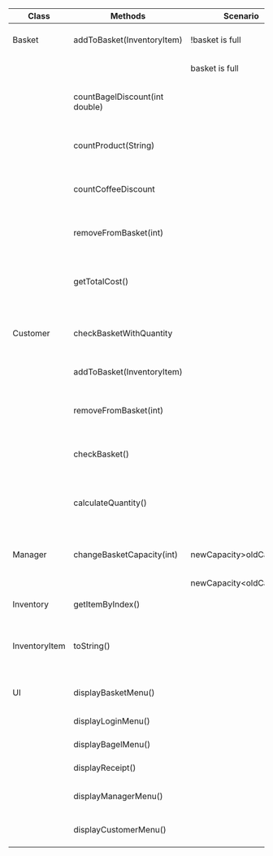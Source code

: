 | Class         | Methods                        | Scenario                | Outcome                                            |
|---------------|--------------------------------|-------------------------|----------------------------------------------------|
| Basket        | addToBasket(InventoryItem)     | !basket is full         | bagel is added to basket                           |
|               |                                | basket is full          | bagel is not added                                 |
|               | countBagelDiscount(int double) |                         | returns price with discounts applied               |
|               | countProduct(String)           |                         | returns amount of given product                    |
|               | countCoffeeDiscount            |                         | returns discounted price for cofee+bagel           |
|               | removeFromBasket(int)          |                         | item is removed from the basket                    |
|               | getTotalCost()                 |                         | returns price of all items with discounts applied  |
|               |                                |                         |                                                    |
| Customer      | checkBasketWithQuantity        |                         | returns String of all items and quantity           |
|               | addToBasket(InventoryItem)     |                         | item is added to basket                            |
|               | removeFromBasket(int)          |                         | item is removed from the basket                    |
|               | checkBasket()                  |                         | returns String of all items in basket              |
|               | calculateQuantity()            |                         | returns HashMap that stores all items and quantity |
|               |                                |                         |                                                    |
| Manager       | changeBasketCapacity(int)      | newCapacity>oldCapacity | changes capacity and returns true                  |
|               |                                | newCapacity<oldCapacity | returns false                                      |
|               |                                |                         |                                                    |
| Inventory     | getItemByIndex()               |                         | returns item by index                              |
|               |                                |                         |                                                    |
| InventoryItem | toString()                     |                         | returns variant name and price of an item          |
|               |                                |                         |                                                    |
| UI            | displayBasketMenu()            |                         | displays basket menu                               |
|               | displayLoginMenu()             |                         | displays login menu                                |
|               | displayBagelMenu()             |                         | displays bagel menu                                |
|               | displayReceipt()               |                         | displays receipt                                   |
|               | displayManagerMenu()           |                         | displays manager menu                              |
|               | displayCustomerMenu()          |                         | displays customer menu                             |

